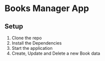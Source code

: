 # Books Manager App

## Setup

1. Clone the repo
2. Install the Dependencies
3. Start the application
4. Create, Update and Delete a new Book data
